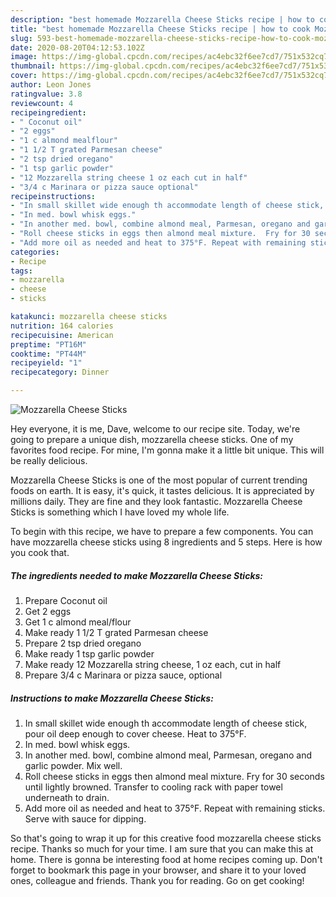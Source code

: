 ```yaml
---
description: "best homemade Mozzarella Cheese Sticks recipe | how to cook Mozzarella Cheese Sticks"
title: "best homemade Mozzarella Cheese Sticks recipe | how to cook Mozzarella Cheese Sticks"
slug: 593-best-homemade-mozzarella-cheese-sticks-recipe-how-to-cook-mozzarella-cheese-sticks
date: 2020-08-20T04:12:53.102Z
image: https://img-global.cpcdn.com/recipes/ac4ebc32f6ee7cd7/751x532cq70/mozzarella-cheese-sticks-recipe-main-photo.jpg
thumbnail: https://img-global.cpcdn.com/recipes/ac4ebc32f6ee7cd7/751x532cq70/mozzarella-cheese-sticks-recipe-main-photo.jpg
cover: https://img-global.cpcdn.com/recipes/ac4ebc32f6ee7cd7/751x532cq70/mozzarella-cheese-sticks-recipe-main-photo.jpg
author: Leon Jones
ratingvalue: 3.8
reviewcount: 4
recipeingredient:
- " Coconut oil"
- "2 eggs"
- "1 c almond mealflour"
- "1 1/2 T grated Parmesan cheese"
- "2 tsp dried oregano"
- "1 tsp garlic powder"
- "12 Mozzarella string cheese 1 oz each cut in half"
- "3/4 c Marinara or pizza sauce optional"
recipeinstructions:
- "In small skillet wide enough th accommodate length of cheese stick, pour oil deep enough to cover cheese.  Heat to 375°F."
- "In med. bowl whisk eggs."
- "In another med. bowl, combine almond meal, Parmesan, oregano and garlic powder.  Mix well."
- "Roll cheese sticks in eggs then almond meal mixture.  Fry for 30 seconds until lightly browned.  Transfer to cooling rack with paper towel underneath to drain."
- "Add more oil as needed and heat to 375°F. Repeat with remaining sticks. Serve with sauce for dipping."
categories:
- Recipe
tags:
- mozzarella
- cheese
- sticks

katakunci: mozzarella cheese sticks 
nutrition: 164 calories
recipecuisine: American
preptime: "PT16M"
cooktime: "PT44M"
recipeyield: "1"
recipecategory: Dinner

---
```



![Mozzarella Cheese Sticks](https://img-global.cpcdn.com/recipes/ac4ebc32f6ee7cd7/751x532cq70/mozzarella-cheese-sticks-recipe-main-photo.jpg)

Hey everyone, it is me, Dave, welcome to our recipe site. Today, we're going to prepare a unique dish, mozzarella cheese sticks. One of my favorites food recipe. For mine, I'm gonna make it a little bit unique. This will be really delicious.



Mozzarella Cheese Sticks is one of the most popular of current trending foods on earth. It is easy, it's quick, it tastes delicious. It is appreciated by millions daily. They are fine and they look fantastic. Mozzarella Cheese Sticks is something which I have loved my whole life.


To begin with this recipe, we have to prepare a few components. You can have mozzarella cheese sticks using 8 ingredients and 5 steps. Here is how you cook that.

<!--inarticleads1-->

##### The ingredients needed to make Mozzarella Cheese Sticks:

1. Prepare  Coconut oil
1. Get 2 eggs
1. Get 1 c almond meal/flour
1. Make ready 1 1/2 T grated Parmesan cheese
1. Prepare 2 tsp dried oregano
1. Make ready 1 tsp garlic powder
1. Make ready 12 Mozzarella string cheese, 1 oz each, cut in half
1. Prepare 3/4 c Marinara or pizza sauce, optional




<!--inarticleads2-->

##### Instructions to make Mozzarella Cheese Sticks:

1. In small skillet wide enough th accommodate length of cheese stick, pour oil deep enough to cover cheese.  Heat to 375°F.
1. In med. bowl whisk eggs.
1. In another med. bowl, combine almond meal, Parmesan, oregano and garlic powder.  Mix well.
1. Roll cheese sticks in eggs then almond meal mixture.  Fry for 30 seconds until lightly browned.  Transfer to cooling rack with paper towel underneath to drain.
1. Add more oil as needed and heat to 375°F. Repeat with remaining sticks. Serve with sauce for dipping.




So that's going to wrap it up for this creative food mozzarella cheese sticks recipe. Thanks so much for your time. I am sure that you can make this at home. There is gonna be interesting food at home recipes coming up. Don't forget to bookmark this page in your browser, and share it to your loved ones, colleague and friends. Thank you for reading. Go on get cooking!
